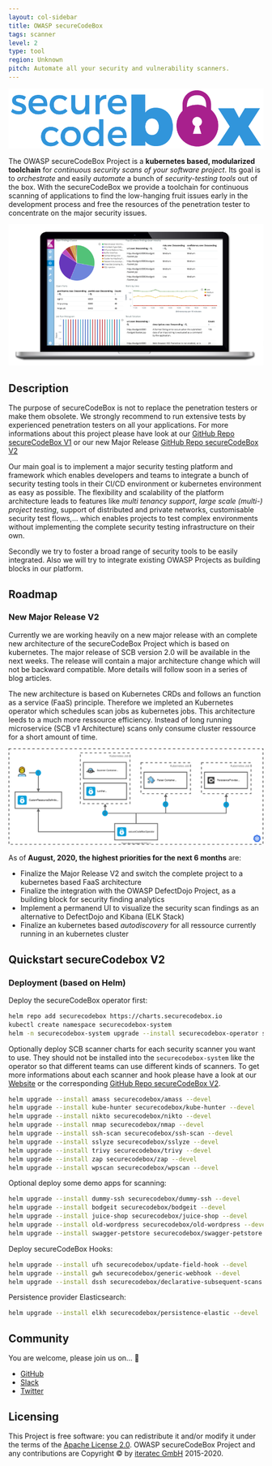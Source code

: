 ```yaml
---
layout: col-sidebar
title: OWASP secureCodeBox
tags: scanner
level: 2
type: tool
region: Unknown
pitch: Automate all your security and vulnerability scanners.
---
```


![logo](assets/images/logo.png "Logo secureCodeBox")

The OWASP secureCodeBox Project is a **kubernetes based, modularized toolchain** for _continuous security scans of your software project_. Its goal is to _orchestrate_ and easily _automate_ a bunch of _security-testing tools_ out of the box. With the secureCodeBox we provide a toolchain for continuous scanning of applications to find the low-hanging fruit issues early in the development process and free the resources of the penetration tester to concentrate on the major security issues.

![laptop with dashboard](assets/images/laptop_with_dashboard.png "Example dashboard")

## Description

The purpose of secureCodeBox is not to replace the penetration testers or make them obsolete. We strongly recommend to run extensive tests by experienced penetration testers on all your applications. For more informations about this project please have look at our [GitHub Repo secureCodeBox V1][scb-github] or our new Major Release [GitHub Repo secureCodeBox V2][scbv2-github]

Our main goal is to implement a major security testing platform and framework which enables developers and teams to integrate a bunch of security testing tools in their CI/CD environment or kubernetes environment as easy as possible. The flexibility and scalability of the platform architecture leads to features like _multi tenancy support_, _large scale (multi-) project testing_, support of distributed and private networks, customisable security test flows,... which enables projects to test complex environments without implementing the complete security testing infrastructure on their own.

Secondly we try to foster a broad range of security tools to be easily integrated. Also we will try to integrate existing OWASP Projects as building blocks in our platform.

## Roadmap

### New Major Release V2
Currently we are working heavily on a new major release with an complete new architecture of the secureCodeBox Project which is based on kubernetes. The major release of SCB version 2.0 will be available in the next weeks. The release will contain a major architecture change which will not be backward compatible. More details will follow soon in a series of blog articles.

The new architecture is based on Kubernetes CRDs and follows an function as a service (FaaS) principle. Therefore we impleted an Kubernetes operator which schedules scan jobs as kubernetes jobs. This architecture leeds to a much more ressource efficiency. Instead of long running microservice (SCB v1 Architecture) scans only consume cluster ressource for a short amount of time.  

![SCBv2 Architecture Overview](assets/images/scbv2-architecture.svg "SCBv2 Architecture Overview")

As of **August, 2020, the highest priorities for the next 6 months** are:

- Finalize the Major Release V2 and switch the complete project to a kubernetes based FaaS architecture
- Finalize the integration with the OWASP DefectDojo Project, as a building block for security finding analytics
- Implement a permanend UI to visualize the security scan findings as an alternative to DefectDojo and Kibana (ELK Stack)
- Finalize an kubernetes based *autodiscovery* for all ressource currently running in an kubernetes cluster

## Quickstart secureCodebox V2

### Deployment (based on Helm)
Deploy the secureCodeBox operator first:

```bash
helm repo add securecodebox https://charts.securecodebox.io
kubectl create namespace securecodebox-system
helm -n securecodebox-system upgrade --install securecodebox-operator securecodebox/operator --devel
```

Optionally deploy SCB scanner charts for each security scanner you want to use. They should not be installed into the `securecodebox-system` like the operator so that different teams can use different kinds of scanners.
To get more informations about each scanner and hook please have a look at our [Website][scb-website-integrations] or the corresponding [GitHub Repo secureCodeBox V2][scbv2-github].

```bash
helm upgrade --install amass securecodebox/amass --devel
helm upgrade --install kube-hunter securecodebox/kube-hunter --devel
helm upgrade --install nikto securecodebox/nikto --devel
helm upgrade --install nmap securecodebox/nmap --devel
helm upgrade --install ssh-scan securecodebox/ssh-scan --devel
helm upgrade --install sslyze securecodebox/sslyze --devel
helm upgrade --install trivy securecodebox/trivy --devel
helm upgrade --install zap securecodebox/zap --devel
helm upgrade --install wpscan securecodebox/wpscan --devel
```

Optional deploy some demo apps for scanning:

```bash
helm upgrade --install dummy-ssh securecodebox/dummy-ssh --devel
helm upgrade --install bodgeit securecodebox/bodgeit --devel
helm upgrade --install juice-shop securecodebox/juice-shop --devel
helm upgrade --install old-wordpress securecodebox/old-wordpress --devel
helm upgrade --install swagger-petstore securecodebox/swagger-petstore --devel
```

Deploy secureCodeBox Hooks:

```bash
helm upgrade --install ufh securecodebox/update-field-hook --devel
helm upgrade --install gwh securecodebox/generic-webhook --devel
helm upgrade --install dssh securecodebox/declarative-subsequent-scans --devel
```

Persistence provider Elasticsearch:

```bash
helm upgrade --install elkh securecodebox/persistence-elastic --devel
```

## Community

You are welcome, please join us on... 👋

- [GitHub][scb-github]
- [Slack][scb-slack]
- [Twitter][scb-twitter]

## Licensing

This Project is free software: you can redistribute it and/or modify it under the terms of the [Apache License 2.0](https://github.com/secureCodeBox/secureCodeBox/blob/master/LICENSE). OWASP secureCodeBox Project and any contributions are Copyright © by [iteratec GmbH](https://www.iteratec.com) 2015-2020.

[scb-website]: https://www.securecodebox.io/
[scb-website-integrations]: https://www.securecodebox.io/integrations
[scb-github]: https://github.com/secureCodeBox/secureCodeBox
[scbv2-github]: https://github.com/secureCodeBox/secureCodeBox-v2
[scb-twitter]: https://twitter.com/secureCodeBox
[scb-slack]: https://join.slack.com/t/securecodebox/shared_invite/enQtNDU3MTUyOTM0NTMwLTJiNzg3MmU2ZDY2NDFiMGI0Y2FkM2I5Mzc2ZmEzYTcyN2FlN2Y2NDFiZDE5NjAxMjg1M2IxNDViNzE3OTIxMGU
[scb-license]: https://github.com/secureCodeBox/secureCodeBox/blob/master/LICENSE


